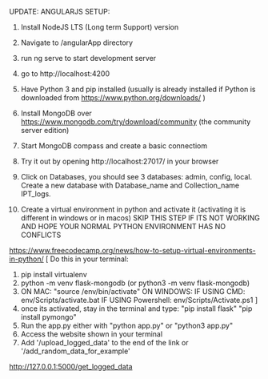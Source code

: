 UPDATE: ANGULARJS SETUP:
1. Install NodeJS LTS (Long term Support) version
2. Navigate to /angularApp directory
3. run ng serve to start development server
4. go to http://localhost:4200



0. Have Python 3 and pip installed (usually is already installed if Python is downloaded from https://www.python.org/downloads/ )
1. Install MongoDB over https://www.mongodb.com/try/download/community
(the community server edition)
2. Start MongoDB compass and create a basic connectiom
3. Try it out by opening http://localhost:27017/ in your browser
4. Click on Databases, you should see 3 databases: admin, config, local. Create a new database with Database_name and Collection_name IPT_logs.
5. Create a virtual environment in python and activate it (activating it is different in windows or in macos) SKIP THIS STEP IF ITS NOT WORKING AND HOPE YOUR NORMAL PYTHON ENVIRONMENT HAS NO CONFLICTS 

https://www.freecodecamp.org/news/how-to-setup-virtual-environments-in-python/
[ Do this in your terminal:
1. pip install virtualenv
2. python -m venv flask-mongodb (or python3 -m venv flask-mongodb)
3.  ON MAC:
"source /env/bin/activate"
    ON WINDOWS:
        IF USING CMD: env/Scripts/activate.bat
        IF USING Powershell: env/Scripts/Activate.ps1
]
6. once its activated, stay in the terminal and type:
"pip install flask"
"pip install pymongo"
7. Run the app.py either with "python app.py" or "python3 app.py"
8. Access the website shown in your terminal
9. Add '/upload_logged_data' to the end of the link or '/add_random_data_for_example'

http://127.0.0.1:5000/get_logged_data

